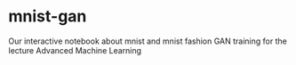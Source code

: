# mnist-gan
Our interactive notebook about mnist and mnist fashion GAN training for the lecture Advanced Machine Learning
